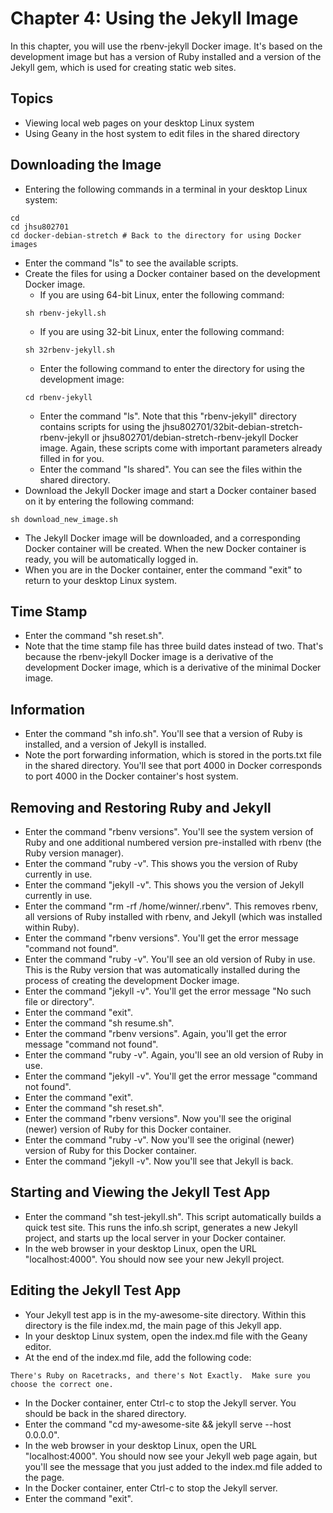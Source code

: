 # Chapter 4: Using the Jekyll Image

In this chapter, you will use the rbenv-jekyll Docker image.  It's based on the development image but has a version of Ruby installed and a version of the Jekyll gem, which is used for creating static web sites.

## Topics
* Viewing local web pages on your desktop Linux system
* Using Geany in the host system to edit files in the shared directory

## Downloading the Image
* Entering the following commands in a terminal in your desktop Linux system:
```
cd
cd jhsu802701
cd docker-debian-stretch # Back to the directory for using Docker images
```
* Enter the command "ls" to see the available scripts.
* Create the files for using a Docker container based on the development Docker image.
  * If you are using 64-bit Linux, enter the following command:
  ```
  sh rbenv-jekyll.sh
  ```
  * If you are using 32-bit Linux, enter the following command:
  ```
  sh 32rbenv-jekyll.sh
  ```
  * Enter the following command to enter the directory for using the development image:
  ```
  cd rbenv-jekyll
  ```
  * Enter the command "ls".  Note that this "rbenv-jekyll" directory contains scripts for using the jhsu802701/32bit-debian-stretch-rbenv-jekyll or jhsu802701/debian-stretch-rbenv-jekyll Docker image.  Again, these scripts come with important parameters already filled in for you.
  * Enter the command "ls shared".  You can see the files within the shared directory.
* Download the Jekyll Docker image and start a Docker container based on it by entering the following command:
```
sh download_new_image.sh
```
* The Jekyll Docker image will be downloaded, and a corresponding Docker container will be created. When the new Docker container is ready, you will be automatically logged in.
* When you are in the Docker container, enter the command "exit" to return to your desktop Linux system.

## Time Stamp
* Enter the command "sh reset.sh".
* Note that the time stamp file has three build dates instead of two.  That's because the rbenv-jekyll Docker image is a derivative of the development Docker image, which is a derivative of the minimal Docker image.

## Information
* Enter the command "sh info.sh".  You'll see that a version of Ruby is installed, and a version of Jekyll is installed.
* Note the port forwarding information, which is stored in the ports.txt file in the shared directory.  You'll see that port 4000 in Docker corresponds to port 4000 in the Docker container's host system.

## Removing and Restoring Ruby and Jekyll
* Enter the command "rbenv versions".  You'll see the system version of Ruby and one additional numbered version pre-installed with rbenv (the Ruby version manager).
* Enter the command "ruby -v".  This shows you the version of Ruby currently in use.
* Enter the command "jekyll -v".  This shows you the version of Jekyll currently in use.
* Enter the command "rm -rf /home/winner/.rbenv".  This removes rbenv, all versions of Ruby installed with rbenv, and Jekyll (which was installed within Ruby).
* Enter the command "rbenv versions".  You'll get the error message "command not found".
* Enter the command "ruby -v".  You'll see an old version of Ruby in use.  This is the Ruby version that was automatically installed during the process of creating the development Docker image.
* Enter the command "jekyll -v".  You'll get the error message "No such file or directory".
* Enter the command "exit".
* Enter the command "sh resume.sh".
* Enter the command "rbenv versions".  Again, you'll get the error message "command not found".
* Enter the command "ruby -v".  Again, you'll see an old version of Ruby in use.
* Enter the command "jekyll -v".  You'll get the error message "command not found".
* Enter the command "exit".
* Enter the command "sh reset.sh".
* Enter the command "rbenv versions".  Now you'll see the original (newer) version of Ruby for this Docker container.
* Enter the command "ruby -v".  Now you'll see the original (newer) version of Ruby for this Docker container.
* Enter the command "jekyll -v".  Now you'll see that Jekyll is back.

## Starting and Viewing the Jekyll Test App
* Enter the command "sh test-jekyll.sh".  This script automatically builds a quick test site.  This runs the info.sh script, generates a new Jekyll project, and starts up the local server in your Docker container.
* In the web browser in your desktop Linux, open the URL "localhost:4000".  You should now see your new Jekyll project.

## Editing the Jekyll Test App
* Your Jekyll test app is in the my-awesome-site directory.  Within this directory is the file index.md, the main page of this Jekyll app.
* In your desktop Linux system, open the index.md file with the Geany editor.
* At the end of the index.md file, add the following code:
```
There's Ruby on Racetracks, and there's Not Exactly.  Make sure you choose the correct one.
```
* In the Docker container, enter Ctrl-c to stop the Jekyll server.  You should be back in the shared directory.
* Enter the command "cd my-awesome-site && jekyll serve --host 0.0.0.0".
* In the web browser in your desktop Linux, open the URL "localhost:4000".  You should now see your Jekyll web page again, but you'll see the message that you just added to the index.md file added to the page.
* In the Docker container, enter Ctrl-c to stop the Jekyll server.
* Enter the command "exit".

